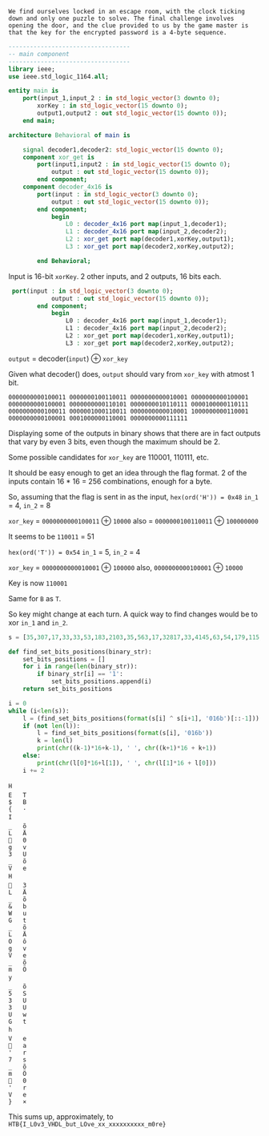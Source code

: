 ```
We find ourselves locked in an escape room, with the clock ticking down and only one puzzle to solve. The final challenge involves opening the door, and the clue provided to us by the game master is that the key for the encrypted password is a 4-byte sequence.
```

```vhdl
----------------------------------
-- main component
----------------------------------
library ieee;
use ieee.std_logic_1164.all;

entity main is
    port(input_1,input_2 : in std_logic_vector(3 downto 0);
        xorKey : in std_logic_vector(15 downto 0);
        output1,output2 : out std_logic_vector(15 downto 0));
    end main;

architecture Behavioral of main is

    signal decoder1,decoder2: std_logic_vector(15 downto 0);
    component xor_get is
        port(input1,input2 : in std_logic_vector(15 downto 0);
            output : out std_logic_vector(15 downto 0));
        end component;
    component decoder_4x16 is
        port(input : in std_logic_vector(3 downto 0);
            output : out std_logic_vector(15 downto 0));
        end component;
            begin
                L0 : decoder_4x16 port map(input_1,decoder1);
                L1 : decoder_4x16 port map(input_2,decoder2);
                L2 : xor_get port map(decoder1,xorKey,output1);
                L3 : xor_get port map(decoder2,xorKey,output2);

        end Behavioral;
```

Input is 16-bit `xorKey`. 2 other inputs, and 2 outputs, 16 bits each.

```vhdl
 port(input : in std_logic_vector(3 downto 0);
            output : out std_logic_vector(15 downto 0));
        end component;
            begin
                L0 : decoder_4x16 port map(input_1,decoder1);
                L1 : decoder_4x16 port map(input_2,decoder2);
                L2 : xor_get port map(decoder1,xorKey,output1);
                L3 : xor_get port map(decoder2,xorKey,output2);
```

`output` = decoder(`input`) ⊕ `xor_key` 

Given what decoder() does, `output` should vary from `xor_key` with atmost 1 bit.

```
0000000000100011 0000000100110011 0000000000010001 0000000000100001 0000000000100001 0000000000110101 0000000010110111 0000100000110111 0000000000100011 0000001000110011 0000000000010001 1000000000110001 0000000000100001 0001000000110001 0000000000111111
```

Displaying some of the outputs in binary shows that there are in fact outputs that vary by even 3 bits, even though the maximum should be 2. 

Some possible candidates for `xor_key` are 110001, 110111, etc.

It should be easy enough to get an idea through the flag format.
2 of the inputs contain 16 * 16 = 256 combinations, enough for a byte.

So, assuming that the flag is sent in as the input, 
`hex(ord('H')) = 0x48`
`in_1` = 4, `in_2` = 8

`xor_key` = `0000000000100011` ⊕ `10000`
     also = `0000000100110011` ⊕ `100000000`

It seems to be `110011` = 51

`hex(ord('T')) = 0x54`
`in_1` = 5, `in_2` = 4

`xor_key` = `0000000000010001` ⊕ `100000`
		also, `0000000000100001` ⊕ `10000`

Key is now `110001`

Same for `B` as `T`.

So key might change at each turn. A quick way to find changes would be to xor `in_1` and `in_2`.

```python
s = [35,307,17,33,33,53,183,2103,35,563,17,32817,33,4145,63,54,179,115,57,57,17,32817,23,119,35,307,33,33,33,4145,23,32823,115,55,177,17,177,33,23,32823,35,4147,33,32817,177,113,119,23,19,32819,113,8241,177,561,23,32823,59,19,177,177,57,57,63,63,179,35,113,305,113,17,119,53,179,55,57,177,17,32817,119,8247,59,50,177,53,113,17,183,8247]

def find_set_bits_positions(binary_str):
    set_bits_positions = []
    for i in range(len(binary_str)):
        if binary_str[i] == '1':
            set_bits_positions.append(i)
    return set_bits_positions

i = 0
while (i<len(s)):
    l = (find_set_bits_positions(format(s[i] ^ s[i+1], '016b')[::-1]))
    if (not len(l)):
        l = find_set_bits_positions(format(s[i], '016b'))
        k = len(l)
        print(chr((k-1)*16+k-1), ' ', chr((k+1)*16 + k+1))
    else:
        print(chr(l[0]*16+l[1]), ' ', chr(l[1]*16 + l[0]))
    i += 2
```

```
H   
E   T
$   B
{   ·
I   
_   õ
L   Ä
   0
g   v
3   U
_   õ
V   e
H   
   3
L   Ä
_   õ
&   b
W   u
G   t
_   õ
L   Ä
O   ô
g   v
V   e
_   õ
m   Ö
y   
_   õ
5   S
3   U
3   U
U   w
G   t
h   
V   e
   a
'   r
7   s
_   õ
m   Ö
   0
'   r
V   e
}   ×
```

This sums up, approximately, to `HTB{I_L0v3_VHDL_but_LOve_xx_xxxxxxxxxx_m0re}
`